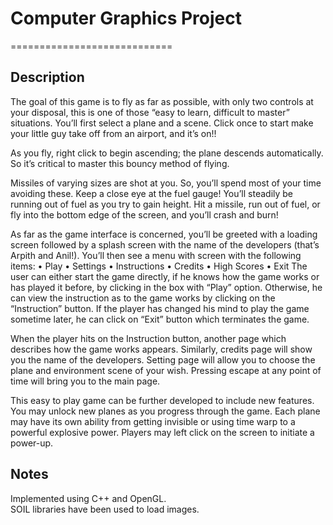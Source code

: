 # Computer Graphics Project 
============================

Description
------------

The goal of this game is to fly as far as possible, with only two controls at your
disposal, this is one of those “easy to learn, difficult to master” situations. You’ll first
select a plane and a scene. Click once to start make your little guy take off from an
airport, and it’s on!!

As you fly, right click to begin ascending; the plane descends automatically. So it’s
critical to master this bouncy method of flying.

Missiles of varying sizes are shot at you. So, you’ll spend most of your time avoiding
these. Keep a close eye at the fuel gauge! You’ll steadily be running out of fuel as you
try to gain height. Hit a missile, run out of fuel, or fly into the bottom edge of the
screen, and you’ll crash and burn!

As far as the game interface is concerned, you’ll be greeted with a loading screen
followed by a splash screen with the name of the developers (that’s Arpith and Anil!).
You’ll then see a menu with screen with the following items:
• Play
• Settings
• Instructions
• Credits
• High Scores
• Exit
The user can either start the game directly, if he knows how the game works or has
played it before, by clicking in the box with “Play” option. Otherwise, he can view the
instruction as to the game works by clicking on the “Instruction” button. If the player
has changed his mind to play the game sometime later, he can click on “Exit” button
which terminates the game.

When the player hits on the Instruction button, another page which describes how the
game works appears. Similarly, credits page will show you the name of the
developers. Setting page will allow you to choose the plane and environment scene of
your wish. Pressing escape at any point of time will bring you to the main page.

This easy to play game can be further developed to include new features. You may
unlock new planes as you progress through the game. Each plane may have its own
ability from getting invisible or using time warp to a powerful explosive power.
Players may left click on the screen to initiate a power-up.

Notes
-----
Implemented using C++ and OpenGL.<br/>
SOIL libraries have been used to load images.

